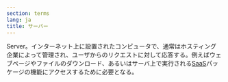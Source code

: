 ```yaml
---
section: terms
lang: ja
title: サーバー
---
```


Server。インターネット上に設置されたコンピュータで、通常はホスティング企業によって管理され、ユーザからのリクエストに対して応答する。例えばウェブページやファイルのダウンロード、あるいはサーバ上で実行される[SaaS](../saas/)パッケージの機能にアクセスするために必要となる。

